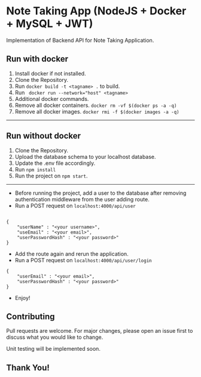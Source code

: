 # Note Taking App (NodeJS + Docker + MySQL + JWT) 

Implementation of Backend API for Note Taking Application.

## Run with docker

1. Install docker if not installed.
2. Clone the Repository.
3. Run ``` docker build -t <tagname> . ``` to build.
4. Run ``` docker run --network="host" <tagname>```
5. Additional docker commands.
6.  Remove all docker containers. ``` docker rm -vf $(docker ps -a -q) ```
7.  Remove all docker images. ``` docker rmi -f $(docker images -a -q) ```

***

## Run without docker

1. Clone the Repository.
2. Upload the database schema to your localhost database.
3. Update the .env file accordingly.
4.  Run ``` npm install ```
5. Run the project on ``` npm start ```.

***

* Before running the project, add a user to the database after removing authentication middleware from the user adding route.
* Run a POST request on ``` localhost:4000/api/user ```
``` 

{
	"userName" : "<your username>",
	"useEmail" : "<your email>",
	"userPasswordHash" : "<your password>"
}
```
* Add the route again and rerun the application.
* Run a POST request on ``` localhost:4000/api/user/login ```
``` 
{
	"userEmail" : "<your email>",
	"userPasswordHash" : "<your password>"
}
```
* Enjoy!

## Contributing
Pull requests are welcome. For major changes, please open an issue first to discuss what you would like to change.

Unit testing will be implemented soon.

## Thank You!
